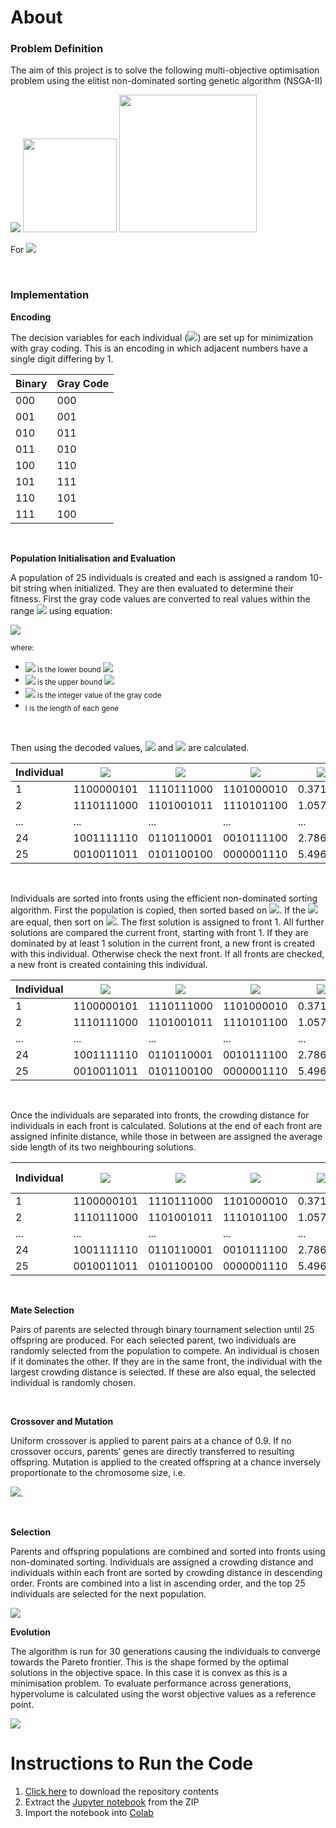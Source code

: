 # **About**

### **Problem Definition**
The aim of this project is to solve the following multi-objective optimisation problem using the elitist non-dominated sorting genetic algorithm (NSGA-II)

<img src="https://render.githubusercontent.com/render/math?math=min\{f_{1}, f_{2}\}">

<img width=150 src="https://render.githubusercontent.com/render/math?math=f_{1} = \frac{(\frac{x_{1}}{2})^2 + (\frac{x_{2}}{4})^2 + (x_{3})^2}{3}">
<img width=220 src="https://render.githubusercontent.com/render/math?math=f_{2} = \frac{(\frac{x_{1}}{2} - 1)^2 + (\frac{x_{2}}{4} - 1)^2 + (x_{3} - 1)^2}{3}">

For <img src="https://render.githubusercontent.com/render/math?math=-4.0 \le x_{1}, x_{2}, x_{3} \le 4.0">

<br>

### **Implementation**

**Encoding**

The decision variables for each individual (<img src="https://render.githubusercontent.com/render/math?math=$x_{1}, x_{2}, x_{3}$">) are set up for minimization with gray coding. This is an encoding in which adjacent numbers have a single digit differing by 1.

| Binary | Gray Code |
| ------ | --------- |
| 000    | 000       |
| 001    | 001       |
| 010    | 011       |
| 011    | 010       |
| 100    | 110       |
| 101    | 111       |
| 110    | 101       |
| 111    | 100       |

<br>

**Population Initialisation and Evaluation**

A population of 25 individuals is created and each is assigned a random 10-bit string when initialized. They are then evaluated to determine their fitness. First the gray code values are converted to real values within the range <img src="https://render.githubusercontent.com/render/math?math=$[-4, 4]$"> using equation:

<img src="https://render.githubusercontent.com/render/math?math=$x_{i} = a_{i} + (b_{i} - a_{i}) \times \frac{c_{i}}{2^l - 1}$">

<sub>where:</sub>
- <sub><img src="https://render.githubusercontent.com/render/math?math=$a_{i}$"> is the lower bound <img src="https://render.githubusercontent.com/render/math?math=$-4$"></sub>
- <sub><img src="https://render.githubusercontent.com/render/math?math=$b_{i}$"> is the upper bound <img src="https://render.githubusercontent.com/render/math?math=$4$"></sub>
- <sub><img src="https://render.githubusercontent.com/render/math?math=$c_{i}$"> is the integer value of the gray code</sub>
- <sub>l is the length of each gene</sub>

<br>

Then using the decoded values, <img src="https://render.githubusercontent.com/render/math?math=$f_{1}$"> and <img src="https://render.githubusercontent.com/render/math?math=$f_{2}$"> are calculated.

| Individual | <img src="https://render.githubusercontent.com/render/math?math=$x_{1}$"> | <img src="https://render.githubusercontent.com/render/math?math=$x_{2}$"> | <img src="https://render.githubusercontent.com/render/math?math=$x_{3}$"> | <img src="https://render.githubusercontent.com/render/math?math=$f_{1}$">  | <img src="https://render.githubusercontent.com/render/math?math=$f_{2}$"> |
| ---------- | ---------- | ---------- | ---------- | -------- | -------- |
| 1          | 1100000101 | 1110111000 | 1101000010 | 0.371571 | 0.433807 |
| 2          | 1110111000 | 1101001011 | 1110101100 | 1.05772  | 0.319697 |
| ...        | ...        | ...        | ...        | ...      | ...      |
| 24         | 1001111110 | 0110110001 | 0010111100 | 2.78652  | 4.50792  |
| 25         | 0010011011 | 0101100100 | 0000001110 | 5.49692  | 9.91497  |

<br>

Individuals are sorted into fronts using the efficient non-dominated sorting algorithm. First the population is copied, then sorted based on <img src="https://render.githubusercontent.com/render/math?math=$f_{1}$">. If the <img src="https://render.githubusercontent.com/render/math?math=$f_{1}$"> are equal, then sort on <img src="https://render.githubusercontent.com/render/math?math=$f_{2}$">. The first solution is assigned to front 1. All further solutions are compared the current front, starting with front 1. If they are dominated by at least 1 solution in the current front, a new front is created with this individual. Otherwise check the next front. If all fronts are checked, a new front is created containing this individual. 

| Individual | <img src="https://render.githubusercontent.com/render/math?math=$x_{1}$"> | <img src="https://render.githubusercontent.com/render/math?math=$x_{2}$"> | <img src="https://render.githubusercontent.com/render/math?math=$x_{3}$"> | <img src="https://render.githubusercontent.com/render/math?math=$f_{1}$">  | <img src="https://render.githubusercontent.com/render/math?math=$f_{2}$"> | Front |
| ---------- | ---------- | ---------- | ---------- | -------- | -------- | - |
| 1          | 1100000101 | 1110111000 | 1101000010 | 0.371571 | 0.433807 | 1 |
| 2          | 1110111000 | 1101001011 | 1110101100 | 1.05772  | 0.319697 | 1 |
| ...        | ...        | ...        | ...        | ...      | ...      | ... |
| 24         | 1001111110 | 0110110001 | 0010111100 | 2.78652  | 4.50792  | 7 |
| 25         | 0010011011 | 0101100100 | 0000001110 | 5.49692  | 9.91497  | 8 |

<br>

Once the individuals are separated into fronts, the crowding distance for individuals in each front is calculated. Solutions at the end of each front are assigned infinite distance, while those in between are assigned the average side length of its two neighbouring solutions.

| Individual | <img src="https://render.githubusercontent.com/render/math?math=$x_{1}$"> | <img src="https://render.githubusercontent.com/render/math?math=$x_{2}$"> | <img src="https://render.githubusercontent.com/render/math?math=$x_{3}$"> | <img src="https://render.githubusercontent.com/render/math?math=$f_{1}$">  | <img src="https://render.githubusercontent.com/render/math?math=$f_{2}$"> | Front | Crowding Distance |
| ---------- | ---------- | ---------- | ---------- | -------- | -------- | - | -|
| 1          | 1100000101 | 1110111000 | 1101000010 | 0.371571 | 0.433807 | 1 | <img src="https://render.githubusercontent.com/render/math?math=$\infty$"> |
| 2          | 1110111000 | 1101001011 | 1110101100 | 1.05772  | 0.319697 | 1 | 1| 
| ...        | ...        | ...        | ...        | ...      | ...      | ... | ... |
| 24         | 1001111110 | 0110110001 | 0010111100 | 2.78652  | 4.50792  | 7 | <img src="https://render.githubusercontent.com/render/math?math=$\infty$"> |
| 25         | 0010011011 | 0101100100 | 0000001110 | 5.49692  | 9.91497  | 8 | <img src="https://render.githubusercontent.com/render/math?math=$\infty$"> |

<br>

**Mate Selection**

Pairs of parents are selected through binary tournament selection until 25 offspring are produced. For each selected parent, two individuals are randomly selected from the population to compete. An individual is chosen if it dominates the other. If they are in the same front, the individual with the largest crowding distance is selected. If these are also equal, the selected individual is randomly chosen.

<br>

**Crossover and Mutation**

Uniform crossover is applied to parent pairs at a chance of 0.9. If no crossover occurs, parents’ genes are directly transferred to resulting offspring. Mutation is applied to the created offspring at a chance inversely proportionate to the chromosome size, i.e. 

<img src="https://render.githubusercontent.com/render/math?math=$p = \frac{1}{L}$">.

<br>

**Selection**

Parents and offspring populations are combined and sorted into fronts using non-dominated sorting. Individuals are assigned a crowding distance and individuals within each front are sorted by crowding distance in descending order. Fronts are combined into a list in ascending order, and the top 25 individuals are selected for the next population.

<img src="https://github.com/TomMakesThings/Computational-Intelligence-Genetic-Algorithm/blob/main/Images/Offspring.png">

<br>

**Evolution**

The algorithm is run for 30 generations causing the individuals to converge towards the Pareto frontier.  This is the shape formed by the optimal solutions in the objective space. In this case it is convex as this is a minimisation problem. To evaluate performance across generations, hypervolume is calculated using the worst objective values as a reference point. 

<img src="https://github.com/TomMakesThings/Computational-Intelligence-Genetic-Algorithm/blob/main/Images/Evolution.png">

# Instructions to Run the Code
1. [Click here](https://github.com/TomMakesThings/Computational-Intelligence-Genetic-Algorithm/archive/refs/heads/main.zip) to download the repository contents
2. Extract the [Jupyter notebook](https://github.com/TomMakesThings/Computational-Intelligence-Genetic-Algorithm/blob/main/Genetic_Algorithm.ipynb) from the ZIP
3. Import the notebook into [Colab](https://colab.research.google.com/)
